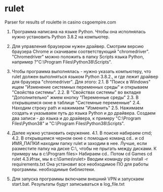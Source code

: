 # rulet
Parser for results of roulette in casino csgoempire.com

1. Программа написана на языке Python. Чтобы она исполнялась нужно установить Python 3.8.2 на компьютер.

2. Для управления браузером нужен драйвер. Смотрим версию браузера Chrome и скачиваем соответствующий "chromedriver". "Сhromedriver" можно положить в папку Scripts языка Python, например ?"C:\Program Files\Python38\Scripts\". 
 
2. Чтобы программа выполнялась - нужно указать компьютеру, что rulet должен выполняться языком Python 3.8.2., и где лежит драйвер для браузера "chromedriver".
Для этого:
2.1. В "Поиск в Windows" ищем "Изменение системных переменных среды" и открываем "Свойства системы".
2.2. В "Свойствах системы" во вкладке "Дополнительно" жмем кнопку "Переменные среды" 
2.3. В открывшемся окне в таблице "Системные переменные"
2.4. Находим строку path и нажимаем "Изменить"
2.5. Нажимаем создать и указываем путь до языка Python и до драйвера. Создаем два записи - до языка и до драйвера, к примеру "C:\Program Files\Python38\" и "C:\Program Files\Python38\Scripts".

4. Далее нужно установить окружение. 
4.1. В поиске набираем cmd;
4.2. В открывшемся черном окне с помощью команд cd.. и cd ИМЯ_ПАПКИ находим папку rulet и заходим в нее. Лучше, если разместите папку на диске C:\\, чтобы не прыгать между дисками.
К примеру мы в c:\Program files>
Набираем cd..
Потом cd Games
cd rulet
4.3.Итак, мы в c:\Games\rulet>
Вводим команду pip install -r requirements.txt
Она установит все необходимое ПО для работы программы. необходимые библиотеки.

5. Для запуска программы включаем внешний VPN и запускаем start.bat. Результаты будут записываться в log_file.txt
